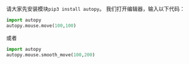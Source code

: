 请大家先安装模块`pip3 install autopy`。
我们打开编辑器，输入以下代码：

```python
import autopy
autopy.mouse.move(100,100)
```
或者

```python
import autopy
autopy.mouse.smooth_move(100,200)
```

